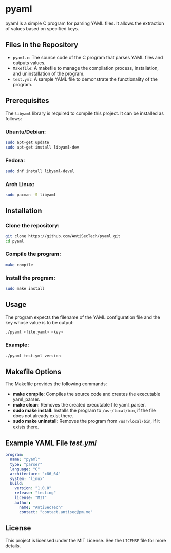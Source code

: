 # pyaml

pyaml is a simple C program for parsing YAML files. It allows the extraction of values based on specified keys.

## Files in the Repository

- `pyaml.c`: The source code of the C program that parses YAML files and outputs values.
- `Makefile`: A makefile to manage the compilation process, installation, and uninstallation of the program.
- `test.yml`: A sample YAML file to demonstrate the functionality of the program.

## Prerequisites

The `libyaml` library is required to compile this project. It can be installed as follows:

### Ubuntu/Debian:
```sh
sudo apt-get update
sudo apt-get install libyaml-dev
```
### Fedora:

```sh
sudo dnf install libyaml-devel
```
### Arch Linux:
```sh
sudo pacman -S libyaml
```

## Installation
### Clone the repository:
```sh
git clone https://github.com/AntiSecTech/pyaml.git
cd pyaml
```

### Compile the program:
```sh
make compile
```
### Install the program:
```sh
sudo make install
```

## Usage

The program expects the filename of the YAML configuration file and the key whose value is to be output:

```sh
./pyaml <file.yaml> <key>
```

### Example:
```sh
./pyaml test.yml version
```

## Makefile Options
The Makefile provides the following commands:

- **make compile**: Compiles the source code and creates the executable yaml_parser.
- **make clean**: Removes the created executable file yaml_parser.
- **sudo make install**: Installs the program to `/usr/local/bin`, if the file does not already exist there.
- **sudo make uninstall**: Removes the program from `/usr/local/bin`, if it exists there.

## Example YAML File ***test.yml***
```yaml
program:
  name: "pyaml"
  type: "parser"
  language: "C"
  architecture: "x86_64"
  system: "linux"
  build:
    version: "1.0.0"
    release: "testing"
    license: "MIT"
    author:
      name: "AntiSecTech"
      contact: "contact.antisec@pm.me"
```

## License
This project is licensed under the MIT License. See the `LICENSE` file for more details.
